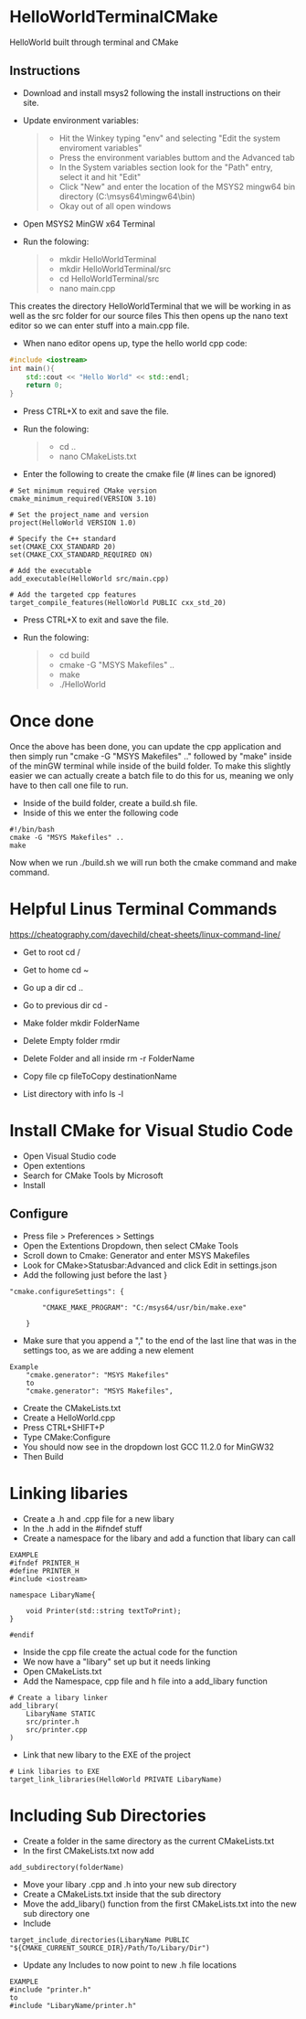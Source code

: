 # HelloWorldTerminalCMake
HelloWorld built through terminal and CMake
## Instructions
* Download and install msys2 following the install instructions on their site.
* Update environment variables:
	> * Hit the Winkey typing "env" and selecting "Edit the system enviroment variables"
	> * Press the environment variables buttom and the Advanced tab
	> * In the System variables section look for the "Path" entry, select it and hit "Edit"
	> * Click "New" and enter the location of the MSYS2 mingw64 bin directory (C:\msys64\mingw64\bin)
	> * Okay out of all open windows

* Open MSYS2 MinGW x64 Terminal
* Run the folowing:
	> * mkdir HelloWorldTerminal
	> * mkdir HelloWorldTerminal/src
	> * cd HelloWorldTerminal/src
	> * nano main.cpp
	
This creates the directory HelloWorldTerminal that we will be working in as well as the src folder for our source files
This then opens up the nano text editor so we can enter stuff into a main.cpp file.

* When nano editor opens up, type the hello world cpp code:
```cpp
#include <iostream>
int main(){
	std::cout << "Hello World" << std::endl;
	return 0;
}
```
* Press CTRL+X to exit and save the file.
* Run the folowing:
	> * cd ..
	> * nano CMakeLists.txt

* Enter the following to create the cmake file (# lines can be ignored)
```
# Set minimum required CMake version
cmake_minimum_required(VERSION 3.10)

# Set the project_name and version
project(HelloWorld VERSION 1.0)

# Specify the C++ standard
set(CMAKE_CXX_STANDARD 20)
set(CMAKE_CXX_STANDARD_REQUIRED ON)

# Add the executable
add_executable(HelloWorld src/main.cpp)

# Add the targeted cpp features
target_compile_features(HelloWorld PUBLIC cxx_std_20)
```
* Press CTRL+X to exit and save the file.

* Run the folowing:
	> * cd build
	> * cmake -G \"MSYS Makefiles\" ..
	> * make
	> * ./HelloWorld
	
# Once done
Once the above has been done, you can update the cpp application and then simply run "cmake -G \"MSYS Makefiles\" .." followed by "make" inside of the minGW terminal while inside of the build folder.
To make this slightly easier we can actually create a batch file to do this for us, meaning we only have to then call one file to run.
* Inside of the build folder, create a build.sh file.
* Inside of this we enter the following code
```
#!/bin/bash
cmake -G "MSYS Makefiles" ..
make
```
Now when we run ./build.sh we will run both the cmake command and make command.

# Helpful Linus Terminal Commands
https://cheatography.com/davechild/cheat-sheets/linux-command-line/
* Get to root
cd /

* Get to home
cd ~

* Go up a dir
cd ..

* Go to previous dir
cd -

* Make folder
mkdir FolderName

* Delete Empty folder
rmdir

* Delete Folder and all inside
rm -r FolderName

* Copy file
cp fileToCopy destinationName

* List directory with info
ls -l

# Install CMake for Visual Studio Code
* Open Visual Studio code
* Open extentions
* Search for CMake Tools by Microsoft
* Install

## Configure
* Press file > Preferences > Settings
* Open the Extentions Dropdown, then select CMake Tools
* Scroll down to Cmake: Generator and enter MSYS Makefiles
* Look for CMake>Statusbar:Advanced and click Edit in settings.json
* Add the following just before the last }
```
"cmake.configureSettings": {

        "CMAKE_MAKE_PROGRAM": "C:/msys64/usr/bin/make.exe"

    }
```
* Make sure that you append a "," to the end of the last line that was in the settings too, as we are adding a new element
```
Example
    "cmake.generator": "MSYS Makefiles"
	to
    "cmake.generator": "MSYS Makefiles",
```
* Create the CMakeLists.txt
* Create a HelloWorld.cpp
* Press CTRL+SHIFT+P
* Type CMake:Configure
* You should now see in the dropdown lost GCC 11.2.0 for MinGW32
* Then Build

# Linking libaries
* Create a .h and .cpp file for a new libary
* In the .h add in the #ifndef stuff
* Create a namespace for the libary and add a function that libary can call
```
EXAMPLE
#ifndef PRINTER_H
#define PRINTER_H
#include <iostream>

namespace LibaryName{

    void Printer(std::string textToPrint);
}

#endif
```
* Inside the cpp file create the actual code for the function
* We now have a "libary" set up but it needs linking
* Open CMakeLists.txt
* Add the Namespace, cpp file and h file into a add_libary function
```
# Create a libary linker
add_library(
    LibaryName STATIC
    src/printer.h
    src/printer.cpp
)
```
* Link that new libary to the EXE of the project
```
# Link libaries to EXE
target_link_libraries(HelloWorld PRIVATE LibaryName)
```


# Including Sub Directories
* Create a folder in the same directory as the current CMakeLists.txt
* In the first CMakeLists.txt now add
```
add_subdirectory(folderName)
```
* Move your libary .cpp and .h into your new sub directory
* Create a CMakeLists.txt inside that the sub directory
* Move the add_libary() function from the first CMakeLists.txt into the new sub directory one
* Include 
```
target_include_directories(LibaryName PUBLIC "${CMAKE_CURRENT_SOURCE_DIR}/Path/To/Libary/Dir")
```
* Update any Includes to now point to new .h file locations
```
EXAMPLE
#include "printer.h"
to
#include "LibaryName/printer.h"
```